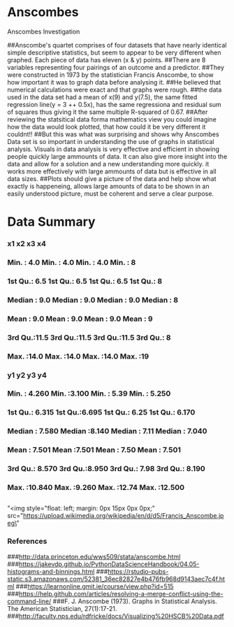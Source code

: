 # Anscombes
Anscombes Investigation

##Anscombe's quartet comprises of four datasets that have nearly identical simple descriptive statistics, but seem to appear to be very different when graphed. Each piece of data has eleven (x & y) points. 
##There are 8 variables representing four pairings of an outcome and a predictor.
##They were constructed in 1973 by the statistician Francis Anscombe, to show how important it was to graph data before analysing it. 
##He believed that numerical calculations were exact and that graphs were rough. 
##the data used in the data set had a mean of x(9) and y(7.5), the same fitted regression line(y = 3 ++ 0.5x), has the same regressiona and residual sum of squares thus giving it the same multiple R-squared of 0.67. 
##After reviewing the statsitical data forma mathematics view you could imagine how the data would look plotted, that how could it be very different it couldnt!!
##But this was what was surprising and shows why Anscombes Data set is so important in understanding the use of graphs in statistical analysis.
Visuals in data analysis is very effective and efficient in showing people quickly large ammounts of data. It can also give more insight into the data and allow for a solution and a new understanding more quickly. it works more effectively with large ammounts of data but is effective in all data sizes.
##Plots should give a picture of the data and help show what exactly is happeneing, allows large amounts of data to be shown in an easily understood picture, must be coherent and serve a clear purpose.


# Data Summary

###        x1             x2             x3             x4    
###  Min.   : 4.0   Min.   : 4.0   Min.   : 4.0   Min.   : 8  
###  1st Qu.: 6.5   1st Qu.: 6.5   1st Qu.: 6.5   1st Qu.: 8  
###  Median : 9.0   Median : 9.0   Median : 9.0   Median : 8  
###  Mean   : 9.0   Mean   : 9.0   Mean   : 9.0   Mean   : 9  
###  3rd Qu.:11.5   3rd Qu.:11.5   3rd Qu.:11.5   3rd Qu.: 8  
###  Max.   :14.0   Max.   :14.0   Max.   :14.0   Max.   :19  


###        y1               y2              y3              y4        
### Min.   : 4.260   Min.   :3.100   Min.   : 5.39   Min.   : 5.250  
###  1st Qu.: 6.315   1st Qu.:6.695   1st Qu.: 6.25   1st Qu.: 6.170  
###  Median : 7.580   Median :8.140   Median : 7.11   Median : 7.040  
###  Mean   : 7.501   Mean   :7.501   Mean   : 7.50   Mean   : 7.501  
###  3rd Qu.: 8.570   3rd Qu.:8.950   3rd Qu.: 7.98   3rd Qu.: 8.190  
###  Max.   :10.840   Max.   :9.260   Max.   :12.74   Max.   :12.500

## 
"<img style=\"float: left; margin: 0px 15px 0px 0px;\" src=\"https://upload.wikimedia.org/wikipedia/en/d/d5/Francis_Anscombe.jpeg\"
   

### References
###http://data.princeton.edu/wws509/stata/anscombe.html
###https://jakevdp.github.io/PythonDataScienceHandbook/04.05-histograms-and-binnings.html
###https://rstudio-pubs-static.s3.amazonaws.com/52381_36ec82827e4b476fb968d9143aec7c4f.html
###https://learnonline.gmit.ie/course/view.php?id=515
###https://help.github.com/articles/resolving-a-merge-conflict-using-the-command-line/
###F. J. Anscombe (1973). Graphs in Statistical Analysis. The American Statistician, 27(1):17-21.
###http://faculty.nps.edu/rdfricke/docs/Visualizing%20HSCB%20Data.pdf
###
